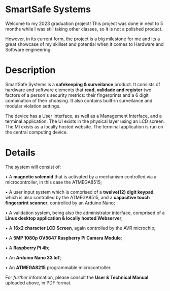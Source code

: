 # SmartSafe Systems

Welcome to my 2023 graduation project!
This project was done in next to 5 months while I was still taking other classes, so it is not a polished product.

However, in its current form, the project is a big milestone for me and its a great showcase of my skillset and potential when it comes to Hardware and Software engineering.

# Description

SmartSafe Systems is a **safekeeping & surveilance** product.
It consists of hardware and software elements that **read, validade and register** two factors of a person's security metrics: their fingerprints and a 6 digit combination of their choosing.
It also contains built-in surveilance and modular violation settings.

The device has a User Interface, as well as a Management Interface, and a terminal application.
The UI exists in the physical layer using an LCD screen.
The MI exists as a locally hosted website.
The terminal application is run on the central computing device.

# Details

The system will consist of:

• A **magnetic solenoid** that is activated by a mechanism controlled via a
  microcontroller, in this case the ATMEGA8515;
  
• A user input system which is comprised of a **twelve(12) digit keypad**, which is
  also controlled by the ATMEGA8515, and a **capacitive touch fingerprint
  scanner**, controlled by an Arduino Nano;
  
• A validation system, being also the administrator interface, comprised of a **Linux
  desktop application & locally hosted Webserver**;
  
• A **16x2 character LCD Screen**, again controlled by the AVR microchip;

• A **5MP 1080p OV5647 Raspberry Pi Camera Module**;

• A **Raspberry Pi 4b**;

• An **Arduino Nano 33 IoT**;

• An **ATMEGA8215** programmable microcontroller.


For *further* information, please consult the **User & Technical Manual** uploaded above, in PDF format.

